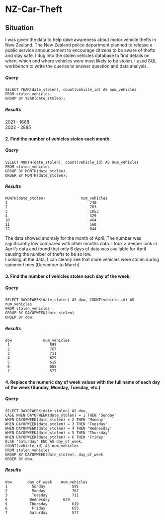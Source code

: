 # NZ-Car-Theft
## Situation 
I was given the data to help raise awareness about motor vehicle thefts in New Zealand. The New Zealand police department planned to release a public service announcement to encourage citizens to be aware of thefts and stay safe. I dug into the stolen vehicles database to find details on when, which and where vehicles were most likely to be stolen. I used SQL workbench to write the queries to answer question and data analysis.  
##### Query

` SELECT YEAR(date_stolen), count(vehicle_id) AS num_vehicles `     
` FROM stolen_vehicles `      
` GROUP BY YEAR(date_stolen); `  
##### Results
2021	-	1668  
2022	-	2885
#### 2. Find the number of vehicles stolen each month.  
##### Query
` SELECT MONTH(date_stolen), count(vehicle_id) AS num_vehicles `  
` FROM stolen_vehicles `  
` GROUP BY MONTH(date_stolen) `  
` ORDER BY MONTH(date_stolen); `  
##### Results
	MONTH(date_stolen)	              num_vehicles  
	1	                                  740  
	2	                                  763  
	3	                                  1053  
	4	                                  329  
	10	                                  464  
	11	                                  560  
	12	                                  644  
The data showed anomaly for the month of April. The number was significantly low compared with other months data. I took a deeper look in April’s data and found that only 6 days of data was available for April causing the number of thefts to be so low.  
Looking at the data, I can clearly see that more vehicles were stolen during summer times (December to March).
#### 3. Find the number of vehicles stolen each day of the week.  
##### Query  
` SELECT DAYOFWEEK(date_stolen) AS dow, COUNT(vehicle_id) AS num_vehicles `  
` FROM stolen_vehicles `  
` GROUP BY DAYOFWEEK(date_stolen) `  
` ORDER BY dow; `  
##### Results  
    dow              num_vehicles       
     1	                595    
     2	                767  
     3	                711  
     4	                629  
     5	                619  
     6	                655  
     7	                577  
#### 4. Replace the numeric day of week values with the full name of each day of the week (Sunday, Monday, Tuesday, etc.)  
##### Query  
` SELECT DAYOFWEEK(date_stolen) AS dow, `  
		` CASE WHEN DAYOFWEEK(date_stolen) = 1 THEN 'Sunday' `  
			` WHEN DAYOFWEEK(date_stolen) = 2 THEN 'Monday' `    
	` WHEN DAYOFWEEK(date_stolen) = 3 THEN 'Tuesday' `  
	` WHEN DAYOFWEEK(date_stolen) = 4 THEN 'Wednesday' `  
	` WHEN DAYOFWEEK(date_stolen) = 5 THEN 'Thursday' `  
	` WHEN DAYOFWEEK(date_stolen) = 6 THEN 'Friday' `  
	` ELSE 'Saturday' END AS day_of_week, `  
		` COUNT(vehicle_id) AS num_vehicles `  
` FROM stolen_vehicles `  
` GROUP BY DAYOFWEEK(date_stolen), day_of_week `  
` ORDER BY dow; `  
##### Results  
    dow       day_of_week    num_vehicles  
    1	        Sunday	          595  
    2	        Monday	          767  
    3	        Tuesday	          711  
    4	       Wednesday	  629  
    5	       Thursday	          619  
    6	        Friday	          655  
    7	       Saturday	          577  
     





